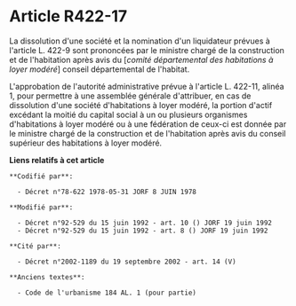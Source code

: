 # Article R422-17

La dissolution d'une société et la nomination d'un liquidateur prévues à l'article L. 422-9 sont prononcées par le ministre
chargé de la construction et de l'habitation après avis du [*comité départemental des habitations à loyer modéré*] conseil
départemental de l'habitat.

L'approbation de l'autorité administrative prévue à l'article L. 422-11, alinéa 1, pour permettre à une assemblée générale
d'attribuer, en cas de dissolution d'une société d'habitations à loyer modéré, la portion d'actif excédant la moitié du
capital social à un ou plusieurs organismes d'habitations à loyer modéré ou à une fédération de ceux-ci est donnée par le
ministre chargé de la construction et de l'habitation après avis du conseil supérieur des habitations à loyer modéré.

**Liens relatifs à cet article**

	**Codifié par**:

	  - Décret n°78-622 1978-05-31 JORF 8 JUIN 1978

	**Modifié par**:

	  - Décret n°92-529 du 15 juin 1992 - art. 10 () JORF 19 juin 1992
	  - Décret n°92-529 du 15 juin 1992 - art. 8 () JORF 19 juin 1992

	**Cité par**:

	  - Décret n°2002-1189 du 19 septembre 2002 - art. 14 (V)

	**Anciens textes**:

	  - Code de l'urbanisme 184 AL. 1 (pour partie)
